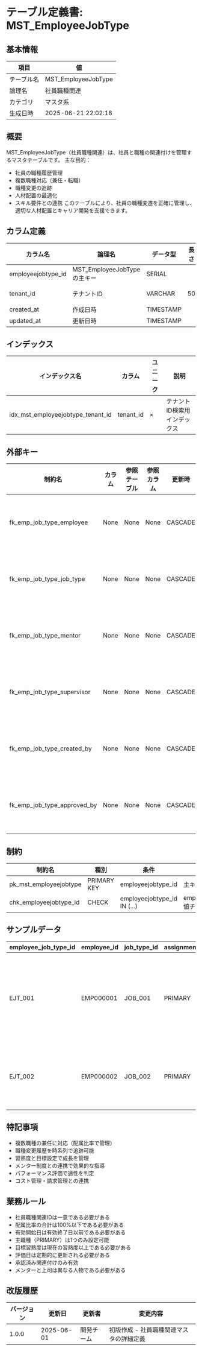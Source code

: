 # テーブル定義書: MST_EmployeeJobType

## 基本情報

| 項目 | 値 |
|------|-----|
| テーブル名 | MST_EmployeeJobType |
| 論理名 | 社員職種関連 |
| カテゴリ | マスタ系 |
| 生成日時 | 2025-06-21 22:02:18 |

## 概要

MST_EmployeeJobType（社員職種関連）は、社員と職種の関連付けを管理するマスタテーブルです。
主な目的：
- 社員の職種履歴管理
- 複数職種対応（兼任・転職）
- 職種変更の追跡
- 人材配置の最適化
- スキル要件との連携
このテーブルにより、社員の職種変遷を正確に管理し、
適切な人材配置とキャリア開発を支援できます。


## カラム定義

| カラム名 | 論理名 | データ型 | 長さ | NULL | デフォルト | 説明 |
|----------|--------|----------|------|------|------------|------|
| employeejobtype_id | MST_EmployeeJobTypeの主キー | SERIAL |  | × |  | MST_EmployeeJobTypeの主キー |
| tenant_id | テナントID | VARCHAR | 50 | × |  | テナントID（マルチテナント対応） |
| created_at | 作成日時 | TIMESTAMP |  | × | CURRENT_TIMESTAMP | 作成日時 |
| updated_at | 更新日時 | TIMESTAMP |  | × | CURRENT_TIMESTAMP | 更新日時 |

## インデックス

| インデックス名 | カラム | ユニーク | 説明 |
|----------------|--------|----------|------|
| idx_mst_employeejobtype_tenant_id | tenant_id | × | テナントID検索用インデックス |

## 外部キー

| 制約名 | カラム | 参照テーブル | 参照カラム | 更新時 | 削除時 | 説明 |
|--------|--------|--------------|------------|--------|--------|------|
| fk_emp_job_type_employee | None | None | None | CASCADE | CASCADE | 外部キー制約 |
| fk_emp_job_type_job_type | None | None | None | CASCADE | RESTRICT | 外部キー制約 |
| fk_emp_job_type_mentor | None | None | None | CASCADE | SET NULL | 外部キー制約 |
| fk_emp_job_type_supervisor | None | None | None | CASCADE | SET NULL | 外部キー制約 |
| fk_emp_job_type_created_by | None | None | None | CASCADE | RESTRICT | 外部キー制約 |
| fk_emp_job_type_approved_by | None | None | None | CASCADE | SET NULL | 外部キー制約 |

## 制約

| 制約名 | 種別 | 条件 | 説明 |
|--------|------|------|------|
| pk_mst_employeejobtype | PRIMARY KEY | employeejobtype_id | 主キー制約 |
| chk_employeejobtype_id | CHECK | employeejobtype_id IN (...) | employeejobtype_id値チェック制約 |

## サンプルデータ

| employee_job_type_id | employee_id | job_type_id | assignment_type | assignment_ratio | effective_start_date | effective_end_date | assignment_reason | assignment_status | proficiency_level | target_proficiency_level | target_achievement_date | certification_requirements | skill_requirements | experience_requirements | development_plan | training_plan | mentor_id | supervisor_id | performance_rating | last_evaluation_date | next_evaluation_date | evaluation_frequency | career_path | strengths | improvement_areas | achievements | goals | workload_percentage | billable_flag | cost_center | budget_allocation | hourly_rate | overtime_eligible | remote_work_eligible | travel_required | security_clearance_required | created_by | approved_by | approval_date | notes |
|------|------|------|------|------|------|------|------|------|------|------|------|------|------|------|------|------|------|------|------|------|------|------|------|------|------|------|------|------|------|------|------|------|------|------|------|------|------|------|------|------|
| EJT_001 | EMP000001 | JOB_001 | PRIMARY | 100.0 | 2024-04-01 | None | NEW_HIRE | ACTIVE | INTERMEDIATE | ADVANCED | 2025-03-31 | ["基本情報技術者試験", "AWS認定"] | ["Java", "Spring Boot", "AWS", "Docker"] | ["Webアプリケーション開発", "チーム開発"] | {"short_term": "AWS認定取得", "medium_term": "チームリーダー経験", "long_term": "アーキテクト昇格"} | ["TRN_PROG_002", "TRN_PROG_006"] | EMP000010 | EMP000005 | GOOD | 2024-03-31 | 2024-06-30 | QUARTERLY | シニアエンジニア → テックリード → アーキテクト | 技術習得力、問題解決能力、チームワーク | リーダーシップ、プレゼンテーション | 新人研修システム開発、パフォーマンス改善20%達成 | AWS認定取得、チームリーダー経験積む | 100.0 | True | DEV001 | 5000000.0 | 3500.0 | True | True | False | False | EMP000005 | EMP000008 | 2024-03-25 | 新卒採用、高いポテンシャルを持つ |
| EJT_002 | EMP000002 | JOB_002 | PRIMARY | 80.0 | 2024-01-01 | None | PROMOTION | ACTIVE | ADVANCED | EXPERT | 2024-12-31 | ["PMP", "ITストラテジスト"] | ["プロジェクト管理", "リーダーシップ", "ステークホルダー管理"] | ["大規模プロジェクト管理", "チームマネジメント"] | {"short_term": "PMP取得", "medium_term": "大規模PM経験", "long_term": "PMO責任者"} | ["TRN_PROG_001", "TRN_PROG_007"] | EMP000015 | EMP000008 | EXCELLENT | 2024-04-30 | 2024-07-31 | QUARTERLY | プロジェクトマネージャー → シニアPM → PMO責任者 | プロジェクト管理、コミュニケーション、問題解決 | 戦略立案、予算管理 | 3つの大規模プロジェクト成功、チーム満足度向上 | PMP取得、PMO体制構築 | 80.0 | True | PMO001 | 8000000.0 | 5000.0 | False | True | True | False | EMP000008 | EMP000001 | 2023-12-15 | 技術者からPMへの転身成功例 |

## 特記事項

- 複数職種の兼任に対応（配属比率で管理）
- 職種変更履歴を時系列で追跡可能
- 習熟度と目標設定で成長を管理
- メンター制度との連携で効果的な指導
- パフォーマンス評価で適性を判定
- コスト管理・請求管理との連携

## 業務ルール

- 社員職種関連IDは一意である必要がある
- 配属比率の合計は100%以下である必要がある
- 有効開始日は有効終了日以前である必要がある
- 主職種（PRIMARY）は1つのみ設定可能
- 目標習熟度は現在の習熟度以上である必要がある
- 評価日は定期的に更新される必要がある
- 承認済み関連付けのみ有効
- メンターと上司は異なる人物である必要がある

## 改版履歴

| バージョン | 更新日 | 更新者 | 変更内容 |
|------------|--------|--------|----------|
| 1.0.0 | 2025-06-01 | 開発チーム | 初版作成 - 社員職種関連マスタの詳細定義 |